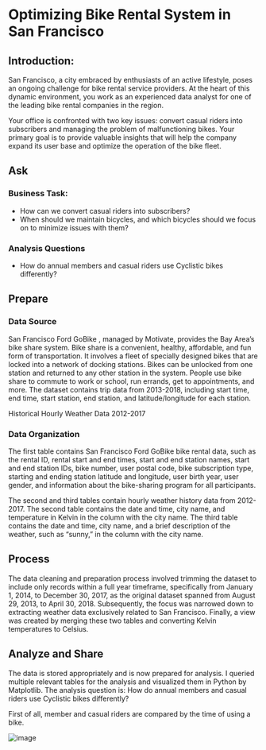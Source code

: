 # Optimizing Bike Rental System in San Francisco

## Introduction:

San Francisco, a city embraced by enthusiasts of an active lifestyle, poses an ongoing challenge for bike rental service providers. At the heart of this dynamic environment, you work as an experienced data analyst for one of the leading bike rental companies in the region.

Your office is confronted with two key issues: convert casual riders into subscribers and managing the problem of malfunctioning bikes. Your primary goal is to provide valuable insights that will help the company expand its user base and optimize the operation of the bike fleet.

## Ask

### Business Task:

- How can we convert casual riders into subscribers?
- When should we maintain bicycles, and which bicycles should we focus on to minimize issues with them?

### Analysis Questions

- How do annual members and casual riders use Cyclistic bikes differently?


## Prepare

### Data Source

San Francisco Ford GoBike , managed by Motivate, provides the Bay Area’s bike share system. Bike share is a convenient, healthy, affordable, and fun form of transportation. It involves a fleet of specially designed bikes that are locked into a network of docking stations. Bikes can be unlocked from one station and returned to any other station in the system. People use bike share to commute to work or school, run errands, get to appointments, and more. The dataset contains trip data from 2013-2018, including start time, end time, start station, end station, and latitude/longitude for each station.

Historical Hourly Weather Data 2012-2017

### Data Organization

The first table contains San Francisco Ford GoBike bike rental data, such as the rental ID, rental start and end times, start and end station names, start and end station IDs, bike number, user postal code, bike subscription type, starting and ending station latitude and longitude, user birth year, user gender, and information about the bike-sharing program for all participants.

The second and third tables contain hourly weather history data from 2012-2017. The second table contains the date and time, city name, and temperature in Kelvin in the column with the city name. The third table contains the date and time, city name, and a brief description of the weather, such as “sunny,” in the column with the city name.

## Process

The data cleaning and preparation process involved trimming the dataset to include only records within a full year timeframe, specifically from January 1, 2014, to December 30, 2017, as the original dataset spanned from August 29, 2013, to April 30, 2018. Subsequently, the focus was narrowed down to extracting weather data exclusively related to San Francisco. Finally, a view was created by merging these two tables and converting Kelvin temperatures to Celsius.

## Analyze and Share

The data is stored appropriately and is now prepared for analysis. I queried multiple relevant tables for the analysis and visualized them in Python by Matplotlib.
The analysis question is: How do annual members and casual riders use Cyclistic bikes differently?

First of all, member and casual riders are compared by the time of using a bike.

![image](https://github.com/pjowsianka/San-Franciso-BikeTrips/assets/130370888/cd756bfb-0632-4dc4-a2d1-cf7dffeb2f74)



